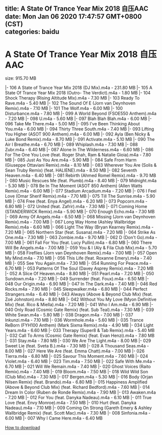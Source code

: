 
title: A State Of Trance Year Mix 2018 自压AAC
date: Mon Jan 06 2020 17:47:57 GMT+0800 (CST)    
categories: baidu
---

# A State Of Trance Year Mix 2018 自压AAC
size: 915.70 MB
 
 
|- 106 A State of Trance Year Mix 2018 (DJ Mix).m4a - 231.80 MB
|- 105 A State Of Trance Year Mix 2018 (Outro- The Verdict).m4a - 1.80 MB
|- 104 Shock Therapy (Rising Altitude Mix).m4a - 7.30 MB
|- 103 Ready To Rave.m4a - 5.40 MB
|- 102 The Sound Of E (Jorn van Deynhoven Remix).m4a - 7.10 MB
|- 101 The Wolf.m4a - 6.00 MB
|- 100 Disturbance.m4a - 7.80 MB
|- 099 A World Beyond (FSOE550 Anthem).m4a - 7.20 MB
|- 098 U.m4a - 5.60 MB
|- 097 Blah Blah Blah.m4a - 6.00 MB
|- 096 Take Me There.m4a - 5.00 MB
|- 095 I've Been Thinking About You.m4a - 6.00 MB
|- 094 Thirty Three South.m4a - 7.40 MB
|- 093 Lifting You Higher (ASOT 900 Anthem).m4a - 6.00 MB
|- 092 Ayla (Ben Nicky & Luke Bond Remix).m4a - 8.70 MB
|- 091 Activate.m4a - 5.10 MB
|- 090 The Air I Breathe.m4a - 6.70 MB
|- 089 Whiplash.m4a - 7.30 MB
|- 088 Zubr.m4a - 6.40 MB
|- 087 Alone In The Wilderness.m4a - 6.60 MB
|- 086 For The One You Love (feat. Roger Shah, Ram & Natalie Gioia).m4a - 7.80 MB
|- 085 Just As You Are.m4a - 5.90 MB
|- 084 Safe From Harm (Giuseppe Ottaviani Remix).m4a - 8.10 MB
|- 083 Wherever You Are (Solis & Sean Truby Remix) (feat. HALIENE).m4a - 8.50 MB
|- 082 Seventh Heaven.m4a - 6.40 MB
|- 081 Rebirth (Ahmed Romel Remix).m4a - 9.70 MB
|- 080 Music Rescues Me (feat. Plumb).m4a - 8.40 MB
|- 079 Midnight.m4a - 5.30 MB
|- 078 Be In The Moment (ASOT 850 Anthem) (Allen Watts Remix).m4a - 6.00 MB
|- 077 Stadium Arcadium.m4a - 7.20 MB
|- 076 I Feel Love (Omar Sherif Remix).m4a - 7.70 MB
|- 075 Till The Sunrise.m4a - 5.90 MB
|- 074 Free (feat. Enya Angel).m4a - 6.20 MB
|- 073 Popcorn.m4a - 6.80 MB
|- 072 United (feat. Zafrir).m4a - 7.30 MB
|- 071 Coming Home (STANDERWICK Remix).m4a - 5.90 MB
|- 070 Enough Echo.m4a - 7.30 MB
|- 069 Army Of Angels.m4a - 6.50 MB
|- 068 Missing (Jorn van Deynhoven Remix).m4a - 7.00 MB
|- 067 Long Way Home (Ashley Wallbridge Remix).m4a - 6.60 MB
|- 066 Light The Way (Bryan Kearney Remix).m4a - 7.20 MB
|- 065 Northern Star (feat. Susana).m4a - 7.20 MB
|- 064 Strike As One.m4a - 7.30 MB
|- 063 Zombie.m4a - 9.70 MB
|- 062 D (Don't Go).m4a - 7.00 MB
|- 061 Fall For You (feat. Lucy Pullin).m4a - 6.80 MB
|- 060 There Will Be Angels.m4a - 7.00 MB
|- 059 You & I (Aly & Fila Club Mix).m4a - 5.70 MB
|- 058 Fireflies (Jorn van Deynhoven Remix).m4a - 7.00 MB
|- 057 Open My Mind.m4a - 7.10 MB
|- 056 This Life (feat. Roxanne Emery).m4a - 7.40 MB
|- 055 See You Again.m4a - 7.30 MB
|- 054 Running For Peace.m4a - 6.70 MB
|- 053 Patterns Of The Soul (Davey Asprey Remix).m4a - 7.20 MB
|- 052 A Slice Of Heaven.m4a - 8.80 MB
|- 051 Pearl.m4a - 7.20 MB
|- 050 Sundown.m4a - 7.20 MB
|- 049 Surrender (feat. Foux).m4a - 6.50 MB
|- 048 Our Origin.m4a - 6.90 MB
|- 047 In The Dark.m4a - 7.40 MB
|- 046 Red Rocks.m4a - 7.90 MB
|- 045 Sleepwalker.m4a - 6.80 MB
|- 044 Perfect Strangers.m4a - 6.40 MB
|- 043 Always (Above & Beyond Club Mix) (feat. Zoë Johnston).m4a - 8.80 MB
|- 042 Without You My Love (Myon Definitive Mix) (feat. Rico & Miella).m4a - 7.20 MB
|- 041 Who I Am.m4a - 6.90 MB
|- 040 Only Road (Cosmic Gate Remix) (feat. Sub Teal).m4a - 7.30 MB
|- 039 White Swan.m4a - 5.80 MB
|- 038 Dragon.m4a - 7.00 MB
|- 037 Inkunzi.m4a - 7.10 MB
|- 036 Wormhole.m4a - 5.60 MB
|- 035 Trance ReBorn (FYH100 Anthem) (Mark Sixma Remix).m4a - 4.90 MB
|- 034 Light Years.m4a - 6.60 MB
|- 033 Therapy (Super8 & Tab Remix).m4a - 5.40 MB
|- 032 Call To Arms (Cosmic Gate Remix) (feat. Evan Henzi).m4a - 7.80 MB
|- 031 Stay.m4a - 7.80 MB
|- 030 We Are The Light.m4a - 8.00 MB
|- 029 Sweet Lie (feat. Sveta B.).m4a - 7.30 MB
|- 028 A Thousand Seas.m4a - 8.00 MB
|- 027 Here We Are (feat. Emma Chatt).m4a - 7.00 MB
|- 026 Tierra.m4a - 6.80 MB
|- 025 Savour This Moment.m4a - 7.60 MB
|- 024 Violet.m4a - 6.40 MB
|- 023 Tim.m4a - 7.50 MB
|- 022 Safe With Me.m4a - 6.70 MB
|- 021 Will We Remain.m4a - 7.40 MB
|- 020 Ghost Voices (Raito Remix).m4a - 7.40 MB
|- 019 Bloom.m4a - 7.50 MB
|- 018 Wild Wild Son (Club Mix).m4a - 7.30 MB
|- 017 Bergen.m4a - 5.30 MB
|- 016 Body (Orjan Nilsen Remix) (feat. Brando).m4a - 6.80 MB
|- 015 Happiness Amplified (Above & Beyond Club Mix) (feat. Richard Bedford).m4a - 7.60 MB
|- 014 Dream In Color (Ruben de Ronde Remix).m4a - 7.90 MB
|- 013 Awaken.m4a - 7.20 MB
|- 012 For You (feat. Danyka Nadeau).m4a - 6.10 MB
|- 011 True Love (feat. Envy Monroe).m4a - 7.50 MB
|- 010 Hurt (feat. Danyka Nadeau).m4a - 7.10 MB
|- 009 Coming On Strong (Gareth Emery & Ashley Wallbridge Remix) (feat. Scott Mac).m4a - 7.30 MB
|- 008 Sinfonia.m4a - 6.00 MB
|- 007 Why I Came Here.m4a - 6.40 MB

[How to download](https://bpcam.bemobtrk.com/go/2ceec3aa-1ca2-46d6-b9ff-aaa5c184517c?jno=4584)
